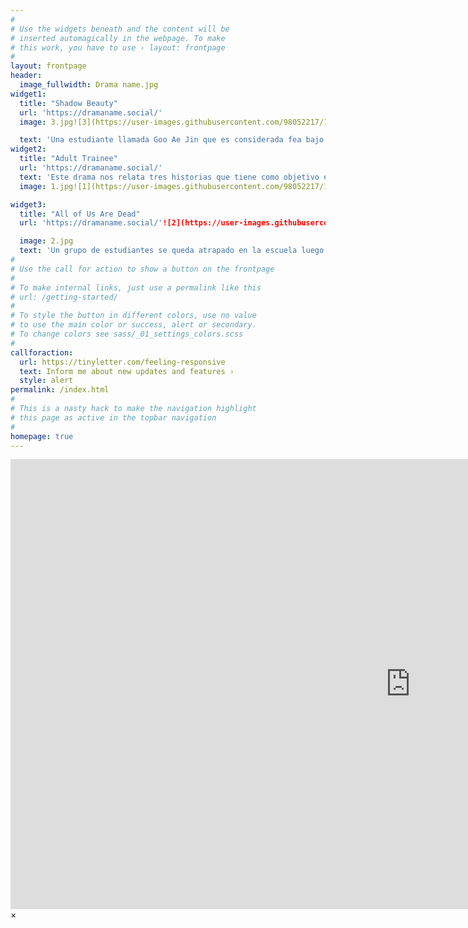 ```yaml
---
#
# Use the widgets beneath and the content will be
# inserted automagically in the webpage. To make
# this work, you have to use › layout: frontpage
#
layout: frontpage
header:
  image_fullwidth: Drama name.jpg
widget1:
  title: "Shadow Beauty"
  url: 'https://dramaname.social/'
  image: 3.jpg![3](https://user-images.githubusercontent.com/98052217/155425077-959bd466-243e-44d5-835d-1aab56ed5ec1.jpg)

  text: 'Una estudiante llamada Goo Ae Jin que es considerada fea bajo los estandares de belleza coreanos se ve obligada a lleva una doble vida, en la que aparenta ser una influencer llamada Genie.'
widget2:
  title: "Adult Trainee"
  url: 'https://dramaname.social/'
  text: 'Este drama nos relata tres historias que tiene como objetivo expresar las aventuras de amor en la adolesencia, dentro de estas encontramos a Jae Min, Yu Ra y Na Eun además este drama busca que la Generacion Z se sienta identificada y pueda revivir sus momentos en la adolescencia.'
  image: 1.jpg![1](https://user-images.githubusercontent.com/98052217/155425105-ed934fbb-e9d5-4c51-a6cc-0b80f0b1f334.jpg)

widget3:
  title: "All of Us Are Dead"
  url: 'https://dramaname.social/'![2](https://user-images.githubusercontent.com/98052217/155425114-60fc5d01-9979-4254-8af0-cbaad41e0377.jpg)

  image: 2.jpg
  text: 'Un grupo de estudiantes se queda atrapado en la escuela luego de que un brote de un virus zombie es propagado, este grupo de jovenes debe buscar la manera de salir sin ser contagiados.'
#
# Use the call for action to show a button on the frontpage
#
# To make internal links, just use a permalink like this
# url: /getting-started/
#
# To style the button in different colors, use no value
# to use the main color or success, alert or secondary.
# To change colors see sass/_01_settings_colors.scss
#
callforaction:
  url: https://tinyletter.com/feeling-responsive
  text: Inform me about new updates and features ›
  style: alert
permalink: /index.html
#
# This is a nasty hack to make the navigation highlight
# this page as active in the topbar navigation
#
homepage: true
---
```


<div id="videoModal" class="reveal-modal large" data-reveal="">
  <div class="flex-video widescreen vimeo" style="display: block;">
    <iframe width="1280" height="720" src="https://www.youtube.com/embed/3b5zCFSmVvU" frameborder="0" allowfullscreen></iframe>
  </div>
  <a class="close-reveal-modal">&#215;</a>
</div>
